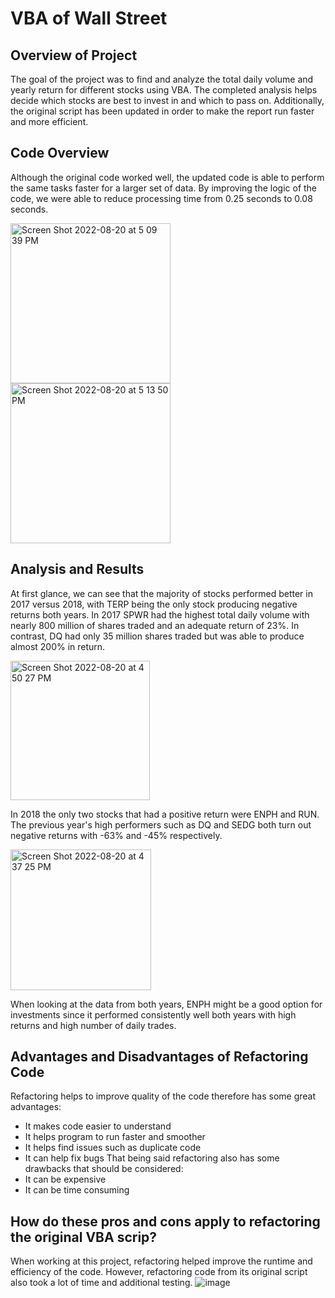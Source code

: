 # VBA of Wall Street
## Overview of Project
The goal of the project was to find and analyze the total daily volume and yearly return for different stocks using VBA. The completed analysis helps decide which stocks are best to invest in and which to pass on. Additionally, the original script has been updated in order to make the report run faster and more efficient. 

## Code Overview
Although the original code worked well, the updated code is able to perform the same tasks faster for a larger set of data. By improving the logic of the code, we were able to reduce processing time from 0.25 seconds to 0.08 seconds. 

<img width="256" alt="Screen Shot 2022-08-20 at 5 09 39 PM" src="https://user-images.githubusercontent.com/110862261/185767754-e899f0cc-fec5-4974-912f-ddd3157ba8b9.png">

<img width="256" alt="Screen Shot 2022-08-20 at 5 13 50 PM" src="https://user-images.githubusercontent.com/110862261/185767805-b9fec65a-e5c0-43d5-b8b8-e99083749c29.png">

## Analysis and Results
At first glance, we can see that the majority of stocks performed better in 2017 versus 2018, with TERP being the only stock producing negative returns both years. In 2017 SPWR had the highest total daily volume with nearly 800 million of shares traded and an adequate return of 23%. In contrast, DQ had only 35 million shares traded but was able to produce almost 200% in return.

<img width="223" alt="Screen Shot 2022-08-20 at 4 50 27 PM" src="https://user-images.githubusercontent.com/110862261/185767201-f51d0d39-3fc2-4cd2-a2a3-ef6a761a041e.png">

In 2018 the only two stocks that had a positive return were ENPH and RUN. The previous year's high performers such as DQ and SEDG both turn out negative returns with -63% and -45% respectively.

<img width="225" alt="Screen Shot 2022-08-20 at 4 37 25 PM" src="https://user-images.githubusercontent.com/110862261/185767442-032adacc-baeb-4e5b-a4b2-d33520c94368.png">

When looking at the data from both years, ENPH might be a good option for investments since it performed consistently well both years with high returns and high number of daily trades.

## Advantages and Disadvantages of Refactoring Code
Refactoring helps to improve quality of the code therefore has some great advantages: 
* It makes code easier to understand
* It helps program to run faster and smoother
* It helps find issues such as duplicate code
* It can help fix bugs
That being said refactoring also has some drawbacks that should be considered: 
* It can be expensive 
* It can be time consuming

## How do these pros and cons apply to refactoring the original VBA scrip?
When working at this project, refactoring helped improve the runtime and efficiency of the code. However, refactoring code from its original script also took a lot of time and additional testing.
![image](https://user-images.githubusercontent.com/110862261/185768562-08f04330-e6d6-4a3d-9cb4-d09172d60072.png)
